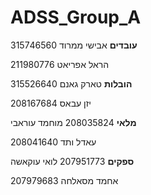 # ADSS_Group_A

**עובדים**
אבישי ממרוד 315746560

הראל אפריאט 211980776

**הובלות**
טארק גאנם 315526640

יזן עבאס 208167684

**מלאי**
208035824 מוחמד עוראבי

208041640 עאדל ותד

**ספקים**
207951773 לואי עוקאשה

207979683 אחמד מסאלחה
